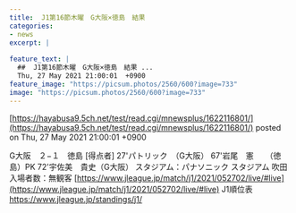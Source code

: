 ```yaml
---
title:  J1第16節木曜　G大阪×徳島　結果  
categories:
- news
excerpt: |
  
feature_text: |
  ##  J1第16節木曜　G大阪×徳島　結果 ...
  Thu, 27 May 2021 21:00:01  +0900
feature_image: "https://picsum.photos/2560/600?image=733"
image: "https://picsum.photos/2560/600?image=733"
---
```


[https://hayabusa9.5ch.net/test/read.cgi/mnewsplus/1622116801/](https://hayabusa9.5ch.net/test/read.cgi/mnewsplus/1622116801/)
posted on Thu, 27 May 2021 21:00:01  +0900

<!--more-->

G大阪　２−１　徳島 [得点者] 27'パトリック　（G大阪） 67'岩尾　憲　　（徳島）PK 72'宇佐美　貴史（G大阪） スタジアム：パナソニック スタジアム 吹田 入場者数：無観客 [https://www.jleague.jp/match/j1/2021/052702/live/#live](https://www.jleague.jp/match/j1/2021/052702/live/#live) J1順位表 https://www.jleague.jp/standings/j1/
